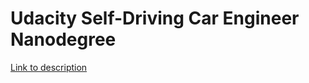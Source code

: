 # Udacity Self-Driving Car Engineer Nanodegree

[Link to description](https://www.udacity.com/course/self-driving-car-engineer-nanodegree--nd013)
